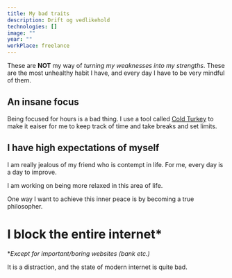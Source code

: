 ```yaml
---
title: My bad traits
description: Drift og vedlikehold
technologies: []
image: ""
year: ""
workPlace: freelance
---
```


These are **NOT** my way of *turning my weaknesses into my strengths*.
These are the most unhealthy habit I have, and every day I have to be very mindful of them.

## An insane focus

Being focused for hours is a bad thing.
I use a tool called [Cold Turkey](https://getcoldturkey.com) to make it eaiser for me to keep track of time and take breaks and set limits.

## I have high expectations of myself

I am really jealous of my friend who is contempt in life.
For me, every day is a day to improve.

I am working on being more relaxed in this area of life.

One way I want to achieve this inner peace is by becoming a true philosopher.

<read-more text="Some unusual things I do">

# I block the entire internet*

**Except for important/boring websites (bank etc.)*

It is a distraction, and the state of modern internet is quite bad.

</read-more>
